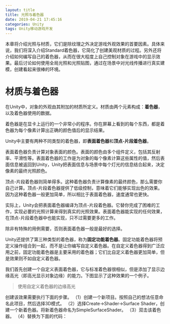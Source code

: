 ```yaml
---
layout: title
title: 光照与着色器
date: 2019-04-21 17:45:16
categories: Unity
tags: Unity移动游戏开发
---
```

本章将介绍光照与材质，它们是除纹理之外决定游戏外观效果的首要因素。具体来说，我们将深入介绍Standard着色器，它简化了创建美观材质的过程。另外还将介绍如何编写自己的着色器，从而在很大程度上自己控制对象在游戏中的显示效果。最后讨论如何使用全局光照和光照贴图，通过在场景中对光线传播进行真实建模，创建看起来很棒的环境。

<!--more-->

# 材质与着色器

在Unity中，对象的外观由其附加的材质所定义。材质由两个元素构成：**着色器**，以及着色器使用的数据。

着色器是在显卡上运行的一个非常小的程序。你在屏幕上看到的每个东西，都是着色器为每个像素计算出正确的颜色值后的显示结果。

Unity中主要有两种不同类型的着色器，即**表面着色器**和**顶点-片段着色器**。

表面着色器负责计算对象表面的颜色。表面的颜色由多个组件定义，包括其反射率、平滑性等。表面着色器的工作是为对象的每个像素计算这些属性的值，然后表面信息被返回到Unity，Unity把表面信息与场景中每个灯光的信息结合起来，决定像素的最终光照颜色。

顶点-片段着色器则简单得多。这种着色器负责计算像素的最终颜色，那么需要你自己计算。顶点-片段着色器提供了低级控制，意味着它们能够实现出色的效果。因为这种着色器一般更加简单，所以相比于表面着色器，速度通常也更快。

实际上，Unity会把表面着色器编译为顶点-片段着色器。它替你完成了困难的工作，实现必要的光照计算来得到真实的光照效果。表面着色器能实现的任何效果，在顶点-片段着色器中也能实现，只不过需要更多的工作。

除非有特殊的用例需要，否则表面着色器一般是最好的选择。

Unity还提供了第三种类型的着色器，称为**固定功能着色器**。固定功能着色器将预定义操作组合到一起，而不是让你编写自定义着色器。在自定义着色器得到广泛应用之前，固定功能着色器是主要采用的着色器；它们比自定义着色器更加简单，但是效果则不如自定义着色器。

我们首先创建一个自定义表面着色器，它与标准着色器很相似，但是添加了显示边缘高光（即高光显示对象边缘）的能力。下图显示了这种效果的一个例子。

> 使用自定义着色器的边缘高光

创建该效果需要执行下面的步骤。
（1）创建一个新项目。按照自己的想法任意命名此项目，然后选择3D模式。
（2）选择Create->Shader->Surface Shader，创建一个新着色器。将新着色器命名为SimpleSurfaceShader。
（3）双击该着色器。
（4）替换为下面的代码：
```cs

```